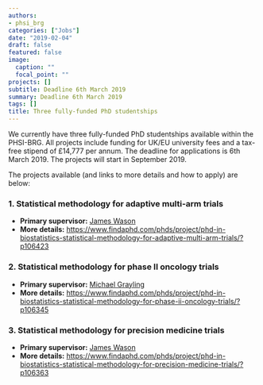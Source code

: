 ```yaml
---
authors:
- phsi_brg
categories: ["Jobs"]
date: "2019-02-04"
draft: false
featured: false
image:
  caption: ""
  focal_point: ""
projects: []
subtitle: Deadline 6th March 2019
summary: Deadline 6th March 2019
tags: []
title: Three fully-funded PhD studentships
---
```


We currently have three fully-funded PhD studentships available within the PHSI-BRG.
All projects include funding for UK/EU university fees and a tax-free stipend of £14,777 per annum.
The deadline for applications is 6th March 2019.
The projects will start in September 2019.

The projects available (and links to more details and how to apply) are below:

### 1. Statistical methodology for adaptive multi-arm trials

- __Primary supervisor:__ [James Wason](/people/james_wason/)
- __More details:__ https://www.findaphd.com/phds/project/phd-in-biostatistics-statistical-methodology-for-adaptive-multi-arm-trials/?p106423

### 2. Statistical methodology for phase II oncology trials

- __Primary supervisor:__ [Michael Grayling](/people/michael_grayling/)
- __More details:__ https://www.findaphd.com/phds/project/phd-in-biostatistics-statistical-methodology-for-phase-ii-oncology-trials/?p106345


### 3. Statistical methodology for precision medicine trials

- __Primary supervisor:__ [James Wason](/people/james_wason/)
- __More details:__ https://www.findaphd.com/phds/project/phd-in-biostatistics-statistical-methodology-for-precision-medicine-trials/?p106363
